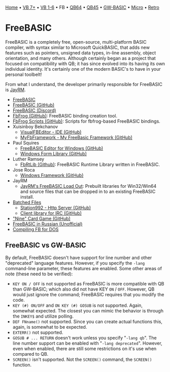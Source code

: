 [Home](https://gotbasic.com) • [VB 7+](vb.md) • [VB 1-6](vb6.md) • FB • [QB64](qb64.md) • [QB45](qb.md) • [GW-BASIC](gw-basic.md) • [Micro](micro.md) • [Retro](retro.md)

# FreeBASIC

FreeBASIC is a completely free, open-source, multi-platform BASIC compiler, with syntax similar to Microsoft QuickBASIC, that adds new features such as pointers, unsigned data types, in-line assembly, object orientation, and many others. Although certainly began as a project that focused on compatibility with QB; it has since evolved into its having its own individual identity. It's certainly one of the modern BASIC's to have in your personal toolbelt!

From what I understand, the developer primarily responsible for FreeBASIC is [JayRM](https://github.com/jayrm).

- [FreeBASIC](https://www.freebasic.net/)
- [FreeBASIC (GitHub)](https://github.com/freebasic/fbc)
- [FreeBASIC (Discord)](https://discord.com/invite/286rSdK)
- [FbFrog (GitHub)](https://github.com/freebasic/fbfrog/): FreeBASIC binding creation tool.
- [FbFrog Scripts (GitHub)](https://github.com/freebasic/fbbindings): Scripts for fbfrog-based FreeBASIC bindings.
- Xuisinboy Bekchanov
  - [VisualFBEditor - IDE (GitHub)](https://github.com/XusinboyBekchanov/VisualFBEditor)
  - [MyFbFramework - My FreeBasic Framework (GitHub)](https://github.com/XusinboyBekchanov/MyFbFramework)
- Paul Squires
  - [FreeBASIC Editor for Windows (GitHub)](https://github.com/PaulSquires/WinFBE)
  - [Windows Form Library (GitHub)](https://github.com/PaulSquires/WinFormsX)
- Luther Ramsey
  - [FbRtLib (Github)](https://github.com/ImortisInglorian/fbrtLib): FreeBASIC Runtime Library written in FreeBASIC.
- Jose Roca
  - [Windows Framework (GitHub)](https://github.com/JoseRoca/WinFBX)
- JayRM
  - [JayRM's FreeBASIC Load Out](https://github.com/jayrm/fblo): Prebuilt libraries for Win32/Win64 and source files that can be dropped in to an existing FreeBASIC install.
- [Batched Files](https://github.com/BatchedFiles)
  - [Station992 - Http Server (GitHub)](https://github.com/BatchedFiles/Station922)
  - [Client library for IRC (GitHub)](https://github.com/BatchedFiles/IrcClientLibrary)
- ["Nine" Card Game (GitHub)](https://github.com/TagalongGames/Nine)
- [FreeBASIC in Russian (Unofficial)](http://www.freebasic.su/)
- [Compiling FB for DOS](https://www.freebasic.net/wiki/DevBuildDos)

## FreeBASIC vs GW-BASIC 

By default, FreeBASIC doesn't have support for line number and other "deprecated" language features.  However, if you specify the `-lang` command-line parameter, these features are enabled.  Some other areas of note (these need to be verified):

- `KEY ON / OFF` is not supported as FreeBASIC is more compatible with QB than GW-BASIC; which also did not have KEY `ON` / `OFF`.  However, QB would just ignore the command; FreeBASIC requires that you modify the code.
- `KEY (#) ON/OFF` and `ON KEY (#) GOSUB` is not supported.  Again, somewhat expected.  The closest you can mimic the behavior is through the `INKEY$` and utilize polling.
- `DEF FNname()` not supported.  Since you can create actual functions this, again, is somewhat to be expected.
- `EXTERR()` not supported.
- `GOSUB # ... RETURN` doesn't work unless you specify "`-lang qb`".  The line number support can be enabled with "`-lang deprecated`".  However, even when enabled, there are still some restrictions on it's use when compared to QB.
- `SCREEN()` isn't supported.  Not the `SCREEN()` command, the `SCREEN()` function.
